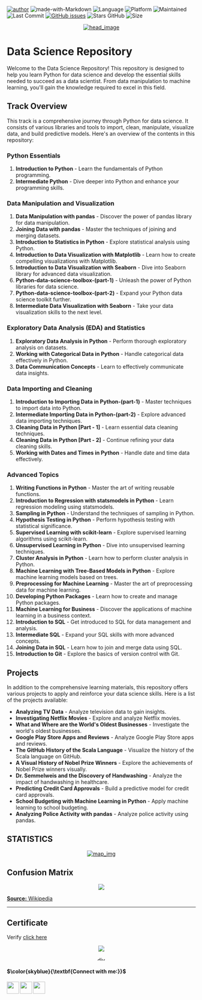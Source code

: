 [![author](https://img.shields.io/badge/author-mohd--faizy-red)](https://github.com/mohd-faizy)
![made-with-Markdown](https://img.shields.io/badge/Made%20with-markdown-blue)
![Language](https://img.shields.io/github/languages/top/mohd-faizy/CAREER-TRACK-Data-Scientist-with-Python)
![Platform](https://img.shields.io/badge/platform-jupyter%20labs-blue)
![Maintained](https://img.shields.io/maintenance/yes/2023)
![Last Commit](https://img.shields.io/github/last-commit/mohd-faizy/CAREER-TRACK-Data-Scientist-with-Python)
[![GitHub issues](https://img.shields.io/github/issues/mohd-faizy/CAREER-TRACK-Data-Scientist-with-Python)](https://github.com/mohd-faizy/CAREER-TRACK-Data-Scientist-with-Python)
![Stars GitHub](https://img.shields.io/github/stars/mohd-faizy/CAREER-TRACK-Data-Scientist-with-Python)
![Size](https://img.shields.io/github/repo-size/mohd-faizy/CAREER-TRACK-Data-Scientist-with-Python)



<p align='center'>
  <a href="#">
    <img src='https://github.com/mohd-faizy/CAREER-TRACK-Data-Scientist-with-Python/blob/main/_png/head_new.gif?raw=true' alt="head_image">
  </a>
</p>


# Data Science Repository

Welcome to the Data Science Repository! This repository is designed to help you learn Python for data science and develop the essential skills needed to succeed as a data scientist. From data manipulation to machine learning, you'll gain the knowledge required to excel in this field.

## Track Overview

This track is a comprehensive journey through Python for data science. It consists of various libraries and tools to import, clean, manipulate, visualize data, and build predictive models. Here's an overview of the contents in this repository:

### Python Essentials

1. **Introduction to Python** - Learn the fundamentals of Python programming.
2. **Intermediate Python** - Dive deeper into Python and enhance your programming skills.

### Data Manipulation and Visualization

1. **Data Manipulation with pandas** - Discover the power of pandas library for data manipulation. 
2. **Joining Data with pandas** - Master the techniques of joining and merging datasets.
3. **Introduction to Statistics in Python** - Explore statistical analysis using Python. 
4. **Introduction to Data Visualization with Matplotlib** - Learn how to create compelling visualizations with Matplotlib. 
5. **Introduction to Data Visualization with Seaborn** - Dive into Seaborn library for advanced data visualization. 
6. **Python-data-science-toolbox-(part-1)** - Unleash the power of Python libraries for data science. 
7. **Python-data-science-toolbox-(part-2)** - Expand your Python data science toolkit further. 
8.  **Intermediate Data Visualization with Seaborn** - Take your data visualization skills to the next level. 

### Exploratory Data Analysis (EDA) and Statistics

1.  **Exploratory Data Analysis in Python** - Perform thorough exploratory analysis on datasets. 
2.  **Working with Categorical Data in Python** - Handle categorical data effectively in Python. 
3.  **Data Communication Concepts** - Learn to effectively communicate data insights. 

### Data Importing and Cleaning

1.  **Introduction to Importing Data in Python-(part-1)** - Master techniques to import data into Python. 
2.  **Intermediate Importing Data in Python-(part-2)** - Explore advanced data importing techniques. 
3.  **Cleaning Data in Python [Part - 1]** - Learn essential data cleaning techniques. 
4.  **Cleaning Data in Python [Part - 2]** - Continue refining your data cleaning skills. 
5.  **Working with Dates and Times in Python** - Handle date and time data effectively. 

### Advanced Topics

1.  **Writing Functions in Python** - Master the art of writing reusable functions.
2.  **Introduction to Regression with statsmodels in Python** - Learn regression modeling using statsmodels.
3.  **Sampling in Python** - Understand the techniques of sampling in Python.
4.  **Hypothesis Testing in Python** - Perform hypothesis testing with statistical significance.
5.  **Supervised Learning with scikit-learn** - Explore supervised learning algorithms using scikit-learn.
6.  **Unsupervised Learning in Python** - Dive into unsupervised learning techniques.
7.  **Cluster Analysis in Python** - Learn how to perform cluster analysis in Python. 
8.  **Machine Learning with Tree-Based Models in Python** - Explore machine learning models based on trees.
9.  **Preprocessing for Machine Learning** - Master the art of preprocessing data for machine learning.
10. **Developing Python Packages** - Learn how to create and manage Python packages.
11. **Machine Learning for Business** - Discover the applications of machine learning in a business context.
12. **Introduction to SQL** - Get introduced to SQL for data management and analysis.
13. **Intermediate SQL** - Expand your SQL skills with more advanced concepts.
14. **Joining Data in SQL** - Learn how to join and merge data using SQL. 
15. **Introduction to Git** - Explore the basics of version control with Git. 

## Projects

In addition to the comprehensive learning materials, this repository offers various projects to apply and reinforce your data science skills. Here is a list of the projects available:

- **Analyzing TV Data** - Analyze television data to gain insights. 
- **Investigating Netflix Movies** - Explore and analyze Netflix movies.
- **What and Where are the World's Oldest Businesses** - Investigate the world's  oldest businesses.
- **Google Play Store Apps and Reviews** - Analyze Google Play Store apps and reviews. 
- **The GitHub History of the Scala Language** - Visualize the history of the  Scala language on GitHub. 
- **A Visual History of Nobel Prize Winners** - Explore the achievements of Nobel Prize winners visually. 
- **Dr. Semmelweis and the Discovery of Handwashing** - Analyze the impact of handwashing in healthcare. 
- **Predicting Credit Card Approvals** - Build a predictive model for credit card approvals. 
- **School Budgeting with Machine Learning in Python** - Apply machine learning to school budgeting.
- **Analyzing Police Activity with pandas** -  Analyze police activity using pandas. 




## __STATISTICS__ 

<p align='center'>
  <a href="#">
    <img src='_png\STATISTICS.jpg' alt="map_img">
  </a>
</p>

## Confusion Matrix
<p align='center'>
  <a href="#">
    <img src='https://github.com/mohd-faizy/CAREER-TRACK-Data-Scientist-with-Python/blob/main/_png/Confusion%20Matrix.png?raw=true'>
  </a>
</p>

[__Source:__ Wikipedia](https://en.wikipedia.org/wiki/Confusion_matrix)

---

## Certificate

Verify [click here](https://www.datacamp.com/statement-of-accomplishment/track/aa09804d27b7b3792c7f55c131373799d0675dbd)

<p align='center'>
  <a href='#'>
    <img src='_Certificates\Data Scientist Professional with Python.jpg' width=>
  </a>
</p>

<p align='center'>
  <a href="#"><img src='https://tymsai.netlify.app/resource/1.gif' height='10' width=100% alt="div"></a>
</p>

#### $\color{skyblue}{\textbf{Connect with me:}}$

[<img align="left" src="https://cdn4.iconfinder.com/data/icons/social-media-icons-the-circle-set/48/twitter_circle-512.png" width="32px"/>][twitter]
[<img align="left" src="https://cdn-icons-png.flaticon.com/512/145/145807.png" width="32px"/>][linkedin]
[<img align="left" src="https://cdn2.iconfinder.com/data/icons/whcompare-blue-green-web-hosting-1/425/cdn-512.png" width="32px"/>][Portfolio]

[twitter]: https://twitter.com/F4izy
[linkedin]: https://www.linkedin.com/in/mohd-faizy/
[Portfolio]: https://mohdfaizy.com/

